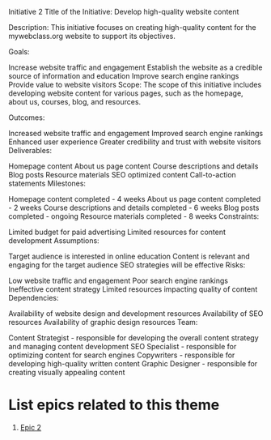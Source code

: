 Initiative 2
Title of the Initiative: Develop high-quality website content

Description: This initiative focuses on creating high-quality content for the mywebclass.org website to support its objectives.

Goals:

Increase website traffic and engagement
Establish the website as a credible source of information and education
Improve search engine rankings
Provide value to website visitors
Scope: The scope of this initiative includes developing website content for various pages, such as the homepage, about us, courses, blog, and resources.

Outcomes:

Increased website traffic and engagement
Improved search engine rankings
Enhanced user experience
Greater credibility and trust with website visitors
Deliverables:

Homepage content
About us page content
Course descriptions and details
Blog posts
Resource materials
SEO optimized content
Call-to-action statements
Milestones:

Homepage content completed - 4 weeks
About us page content completed - 2 weeks
Course descriptions and details completed - 6 weeks
Blog posts completed - ongoing
Resource materials completed - 8 weeks
Constraints:

Limited budget for paid advertising
Limited resources for content development
Assumptions:

Target audience is interested in online education
Content is relevant and engaging for the target audience
SEO strategies will be effective
Risks:

Low website traffic and engagement
Poor search engine rankings
Ineffective content strategy
Limited resources impacting quality of content
Dependencies:

Availability of website design and development resources
Availability of SEO resources
Availability of graphic design resources
Team:

Content Strategist - responsible for developing the overall content strategy and managing content development
SEO Specialist - responsible for optimizing content for search engines
Copywriters - responsible for developing high-quality written content
Graphic Designer - responsible for creating visually appealing content

# List epics related to this theme

1. [Epic 2](documentation/templates/theme/initiatives/epics/epic_2.md)

